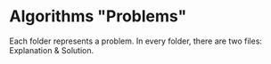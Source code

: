 # Algorithms "Problems" 
Each folder represents a problem. In every folder, there are two files: Explanation & Solution. 
